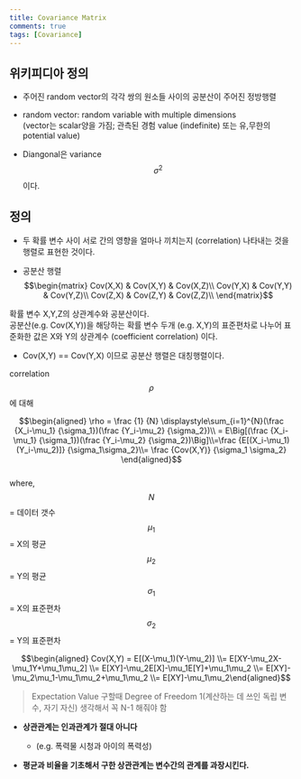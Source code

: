 ```yaml
---
title: Covariance Matrix
comments: true
tags: [Covariance]
---
```



## 위키피디아 정의    
     
- 주어진 random vector의 각각 쌍의 원소들 사이의 공분산이 주어진 정방행렬

- random vector: random variable with multiple dimensions     
  (vector는 scalar양을 가짐; 관측된 경험 value (indefinite) 또는 유,무한의 potential value)

- Diangonal은 variance $$\sigma^2$$이다.

## 정의      

- 두 확률 변수 사이 서로 간의 영향을 얼마나 끼치는지 (correlation) 나타내는 것을 행렬로 표현한 것이다.

- 공분산 행렬    
$$\begin{matrix} 
Cov(X,X) & Cov(X,Y) & Cov(X,Z)\\
Cov(Y,X) & Cov(Y,Y) & Cov(Y,Z)\\
Cov(Z,X) & Cov(Z,Y) & Cov(Z,Z)\\
\end{matrix}$$

확률 변수 X,Y,Z의 상관계수와 공분산이다.     
공분산(e.g. Cov(X,Y))을 해당하는 확률 변수 두개 (e.g. X,Y)의 표준편차로 나누어 표준화한 값은 X와 Y의 상관계수 (coefficient correlation) 이다.     
- Cov(X,Y) == Cov(Y,X) 이므로 공분산 행렬은 대칭행렬이다.
    
correlation $$\rho$$에 대해    
          
$$\begin{aligned}  \rho = \frac {1} {N} \displaystyle\sum_{i=1}^{N}(\frac {X_i-\mu_1} {\sigma_1})(\frac {Y_i-\mu_2} {\sigma_2})\\
= E\Big[(\frac {X_i-\mu_1} {\sigma_1})(\frac {Y_i-\mu_2} {\sigma_2})\Big]\\=\frac {E[(X_i-\mu_1)(Y_i-\mu_2)]} {\sigma_1\sigma_2}\\= \frac {Cov(X,Y)} {\sigma_1 \sigma_2} \end{aligned}$$    
     where,     
            $$N$$ = 데이터 갯수    
            $$\mu_1$$ = X의 평균    
            $$\mu_2$$ = Y의 평균    
            $$\sigma_1$$ = X의 표준편차    
            $$\sigma_2$$ = Y의 표준편차    

$$\begin{aligned} Cov(X,Y) = E[(X-\mu_1)(Y-\mu_2)]
\\= E[XY-\mu_2X-\mu_1Y+\mu_1\mu_2]
\\= E[XY]-\mu_2E[X]-\mu_1E[Y]+\mu_1\mu_2
\\= E[XY]-\mu_2\mu_1-\mu_1\mu_2+\mu_1\mu_2
\\= E[XY]-\mu_1\mu_2\end{aligned}$$    
> Expectation Value 구할때 Degree of Freedom 1(계산하는 데 쓰인 독립 변수, 자기 자신) 생각해서 꼭 N-1 해줘야 함

- **상관관계는 인과관계가 절대 아니다**
  - (e.g. 폭력물 시청과 아이의 폭력성)

- **평균과 비율을 기초해서 구한 상관관계는 변수간의 관계를 과장시킨다.**    

